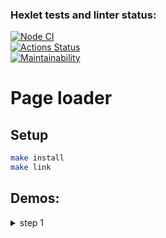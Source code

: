 ### Hexlet tests and linter status:
[![Node CI](https://github.com/denikeev/backend-project-4/actions/workflows/tests-and-lint.yml/badge.svg)](https://github.com/denikeev/backend-project-4/actions/workflows/tests-and-lint.yml)  
[![Actions Status](https://github.com/denikeev/backend-project-4/workflows/hexlet-check/badge.svg)](https://github.com/denikeev/backend-project-4/actions)  
[![Maintainability](https://api.codeclimate.com/v1/badges/c7e367e4ba8ef8ccae0d/maintainability)](https://codeclimate.com/github/denikeev/backend-project-4/maintainability)  

# Page loader

## Setup

```sh
make install
make link
```

## Demos:
<details><summary>step 1</summary>

[![step 3](https://asciinema.org/a/nlkLYigL1LpmzzikpoJrY28Ge.svg)](https://asciinema.org/a/nlkLYigL1LpmzzikpoJrY28Ge)  

</details>